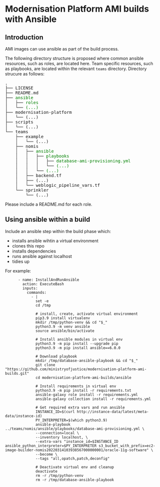 # Modernisation Platform AMI builds with Ansible

## Introduction

AMI images can use ansible as part of the build process.

The following directory structure is proposed where common ansible resources,
such as roles, are located here.  Team specific resources, such as playbooks,
are located within the relevant `teams` directory.  Directory strucure as
follows:

<pre>
.
├── LICENSE
├── README.md
├── <span style="color:green">ansible</span>
│   ├── <span style="color:green">roles</span>
│   └── <span style="color:green">(...)</span>
├── modernisation-platform
│   └── (...)
├── scripts
│   └── (...)
└── teams
    ├── example
    │   └── (...)
    ├── nomis
    │   ├── <span style="color:green">ansible</span>
    │   │   ├── <span style="color:green">playbooks</span>
    │   │   │   ├── <span style="color:green">database-ami-provisioning.yml</span>
    │   │   │   └── <span style="color:green">(...)</span>
    │   │   └── <span style="color:green">(...)</span>
    │   ├── backend.tf
    │   ├── (...)
    │   └── weblogic_pipeline_vars.tf
    └── sprinkler
        └── (...)
</pre>

Please include a README.md for each role.

## Using ansible within a build

Include an ansible step within the build phase which:
- installs ansible wihtin a virtual environment
- clones this repo
- installs dependencies
- runs ansible against localhost
- tidies up

For example:

```
      - name: InstallAndRunAnsible
        action: ExecuteBash
        inputs:
          commands:
            - |
              set -e
              cd /tmp

              # install, create, activate virtual environment
              pip3.9 install virtualenv
              mkdir /tmp/python-venv && cd "$_"
              python3.9 -m venv ansible
              source ansible/bin/activate

              # Install ansible modules in virtual env
              python3.9 -m pip install --upgrade pip
              python3.9 -m pip install ansible==6.0.0

              # Download playbook
              mkdir /tmp/database-ansible-playbook && cd "$_"
              git clone "https://github.com/ministryofjustice/modernisation-platform-ami-builds.git"
              cd modernisation-platform-ami-builds/ansible

              # Install requirements in virtual env
              python3.9 -m pip install -r requirements.txt
              ansible-galaxy role install -r requirements.yml
              ansible-galaxy collection install -r requirements.yml

              # Get required extra vars and run ansible
              INSTANCE_ID=$(curl http://instance-data/latest/meta-data/instance-id)
              PY_INTERPRETER=$(which python3.9)
              ansible-playbook ../teams/nomis/ansible/playbooks/database-ami-provisioning.yml \
              --connection=local \
              --inventory localhost, \
              --extra-vars "instance_id=$INSTANCE_ID ansible_python_interpreter=$PY_INTERPRETER s3_bucket_with_prefix=ec2-image-builder-nomis20220314103938567000000001/oracle-11g-software" \
              --become \
              --tags "all,opatch,patch,deconfig"

              # Deactivate virtual env and cleanup
              deactivate
              rm -r /tmp/python-venv
              rm -r /tmp/database-ansible-playbook
```

